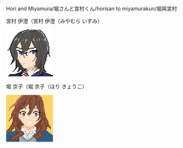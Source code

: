 Hori and Miyamura/堀さんと宮村くん/horisan to miyamurakun/堀與宮村

宮村 伊澄（宮村 伊澄（みやむら いずみ）

![MiyamuraIzumi64Head](MiyamuraIzumi64Head.gif "MiyamuraIzumi64Head")

堀 京子（堀 京子（ほり きょうこ）

![Kyoko Hori 64Head](HoriKyouko64Head.gif "Kyoko Hori 64Head")